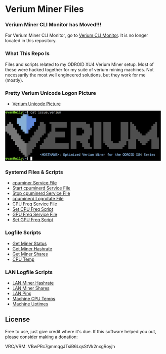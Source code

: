 Verium Miner Files
==================
### Verium Miner CLI Monitor has Moved!!!
For Verium Miner CLI Monitor, go to [Verium CLI Monitor](https://github.com/bezeredi/verium-cli-monitor).
It is no longer located in this repository.


### What This Repo Is
Files and scripts related to my ODROID XU4 Verium Miner setup. Most of these
were hacked together for my suite of verium mining machines. Not necessarily
the most well engineered solutions, but they work for me (mostly).


### Pretty Verium Unicode Logon Picture
 * [Verium Unicode Picture](https://github.com/bezeredi/verium-mining-files/blob/master/issue.verium)

![alt text](https://github.com/bezeredi/verium-mining-files/blob/master/issue.verium.png "Unicode Verium Logo")


### Systemd Files & Scripts
 * [cpuminer Service File](https://github.com/bezeredi/verium-mining-files/blob/master/systemd/cpuminerd.service)
 * [Start cpuminerd Service File](https://github.com/bezeredi/verium-mining-files/blob/master/systemd/start-cpuminerd.sh)
 * [Stop cpuminerd Service File](https://github.com/bezeredi/verium-mining-files/blob/master/systemd/stop-cpuminerd.sh)
 * [cpuminerd Logrotate File](https://github.com/bezeredi/verium-mining-files/blob/master/systemd/cpuminerd.logrotate)
 * [CPU Freq Service File](https://github.com/bezeredi/verium-mining-files/blob/master/systemd/cpufreqd.service)
 * [Set CPU Freq Script](https://github.com/bezeredi/verium-mining-files/blob/master/systemd/set-cpufreq.sh)
 * [GPU Freq Service File](https://github.com/bezeredi/verium-mining-files/blob/master/systemd/gpufreqd.service)
 * [Set GPU Freq Script](https://github.com/bezeredi/verium-mining-files/blob/master/systemd/set-gpufreq.sh)


### Logfile Scripts
 * [Get Miner Status](https://github.com/bezeredi/verium-mining-files/blob/master/is-mining.sh)
 * [Get Miner Hashrate](https://github.com/bezeredi/verium-mining-files/blob/master/hashrate.sh)
 * [Get Miner Shares](https://github.com/bezeredi/verium-mining-files/blob/master/shares.sh)
 * [CPU Temp](https://github.com/bezeredi/verium-mining-files/blob/master/cputemp.sh)

### LAN Logfile Scripts
 * [LAN Miner Hashrate](https://github.com/bezeredi/verium-mining-files/blob/master/chashrate.sh)
 * [LAN Miner Shares](https://github.com/bezeredi/verium-mining-files/blob/master/cshares.sh)
 * [LAN Ping](https://github.com/bezeredi/verium-mining-files/blob/master/cping.sh)
 * [Machine CPU Temps](https://github.com/bezeredi/verium-mining-files/blob/master/ctemp.sh)
 * [Machine Uptimes](https://github.com/bezeredi/verium-mining-files/blob/master/cuptime.sh)

License
-------
Free to use, just give credit where it's due. If this software helped you out,
please consider making a donation:

VRC/VRM: VBwPRc7gmmqgJTsiB6LqsStVk2nxgRoyjh
